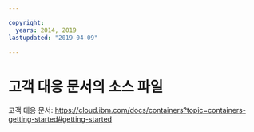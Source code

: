 ```yaml
---

copyright:
  years: 2014, 2019
lastupdated: "2019-04-09"

---
```



# 고객 대응 문서의 소스 파일

고객 대응 문서: https://cloud.ibm.com/docs/containers?topic=containers-getting-started#getting-started


